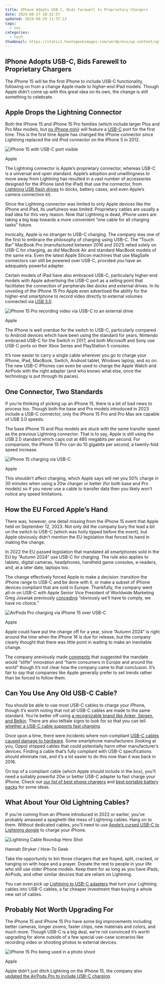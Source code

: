 ```yaml
---
title: IPhone Adopts USB-C, Bids Farewell to Proprietary Chargers
date: 2024-08-27 18:32:57
updated: 2024-08-29 11:57:13
tags:
  - ios
categories:
  - tech
thumbnail: https://static1.howtogeekimages.com/wordpress/wp-content/uploads/2023/09/iphone_usb_c_featured-copy-1.jpg
---
```


## IPhone Adopts USB-C, Bids Farewell to Proprietary Chargers

The iPhone 15 will be the first iPhone to include USB-C functionality, following on from a change Apple made to higher-end iPad models. Though Apple didn’t come up with this great idea on its own, the change is still something to celebrate.

##  Apple Drops the Lightning Connector

 Both the iPhone 15 and iPhone 15 Pro families (which include larger Plus and Pro Max models, but [no iPhone mini](https://android-location-track.techidaily.com/how-do-i-stop-someone-from-tracking-my-vivo-x100-drfone-by-drfone-virtual-android/)) will feature a [USB-C](https://screen-activity-recording.techidaily.com/navigating-lenovo-screen-capture-tools-effortlessly/) port for the first time. This is the first time Apple has changed the iPhone connector since Lightning replaced the old iPod connector on the iPhone 5 in 2012.

![iPhone 15 with USB-C port visible](https://static1.howtogeekimages.com/wordpress/wp-content/uploads/2023/09/iphone_15_port.png) 

Apple

 The Lightning connector is Apple’s proprietary connector, whereas USB-C is a universal and open standard. Apple’s adoption and unwillingness to move away from Lightning has resulted in a vast number of accessories designed for the iPhone (and the iPad) that use the connector, from [Lightning USB flash drives](https://win-howtos.techidaily.com/how-to-restore-power-on-your-faulty-razer-illuminated-keyboard/) to docks, battery cases, and even Apple’s camera connection kit.

 Since the Lightning connector was limited to only Apple devices like the iPhone and iPad, its usefulness was limited. Proprietary cables are usually a bad idea for this very reason. Now that Lightning is dead, iPhone users are taking a big leap towards a more convenient “one cable for all charging tasks” future.

 Ironically, Apple is no stranger to USB-C charging. The company was one of the first to embrace the philosophy of charging using USB-C. The “Touch Bar” MacBook Pro (manufactured between 2016 and 2021) relied solely on USB-C for charging, as did MacBook Air and standard MacBook models of the same era. Even the latest Apple Silicon machines that use MagSafe connectors can still be powered over USB-C, provided you have an adequately powerful adapter.

 Certain models of iPad have also embraced USB-C, particularly higher-end models with Apple advertising the USB-C port as a selling point that facilitates the connection of peripherals like docks and external drives. In its unveiling of the iPhone 15 Pro Apple even advertised the ability for the higher-end smartphone to record video directly to external volumes connected via [USB 3.0](https://screen-recording.techidaily.com/updated-innovative-methods-to-log-gaming-sessions/).

![iPhone 15 Pro recording video via USB-C to an external drive](https://static1.howtogeekimages.com/wordpress/wp-content/uploads/2023/09/iphone_15_pro_video_record.png) 

Apple

 The iPhone is well overdue for the switch to USB-C, particularly compared to Android devices which have been using the standard for years. Nintendo embraced USB-C for the Switch in 2017, and both Microsoft and Sony use USB-C ports on their Xbox Series and PlayStation 5 consoles.

 It’s now easier to carry a single cable wherever you go to charge your iPhone, iPad, MacBook, Switch, Android tablet, Windows laptop, and so on. The new USB-C iPhones can even be used to charge the Apple Watch and AirPods with the right adapter (and who knows what else, once the technology is put through its paces).

##  One Connector, Two Standards

 If you’re thinking of picking up an iPhone 15, there is a bit of bad news to process too. Though both the base and Pro models introduced in 2023 include a USB-C connector, only the iPhone 15 Pro and Pro Max are capable of USB 3.0 speeds.

 The base iPhone 15 and Plus models are stuck with the same transfer speed as the previous Lightning connector. That is to say, Apple is still using the USB 2.0 standard which caps out at 480 megabits per second. For comparison, the iPhone 15 Pro can do 10 gigabits per second, a twenty-fold speed increase.

![iPhone 15 charging via USB-C](https://static1.howtogeekimages.com/wordpress/wp-content/uploads/2023/09/iphone_15_usb-c.png) 

Apple

 This shouldn’t affect charging, which Apple says will net you 50% charge in 30 minutes when using a 20w charger or better (for both base and Pro models) so if you never use a cable to transfer data then you likely won’t notice any speed limitations.

##  How the EU Forced Apple’s Hand

 There was, however, one detail missing from the iPhone 15 event that Apple held on September 12, 2023\. Not only did the company bury the lead a bit on the switch to USB-C (which was hotly tipped before the event), but Apple obviously didn’t mention the EU legislation that forced its hand in making the change.

 In 2022 the EU passed legislation that mandated all smartphones sold in the EU by “Autumn 2024” use USB-C for charging. The rule also applies to tablets, digital cameras, headphones, handheld game consoles, e-readers, and, at a later date, laptops too.

 The change effectively forced Apple to make a decision: transition the iPhone range to USB-C and be done with it, or make a subset of iPhone devices compliant that are sold in Europe. Thankfully, the company went all-in on USB-C with Apple Senior Vice President of Worldwide Marketing Greg Joswiak previously [conceding](https://www.theverge.com/2022/10/26/23423977/iphone-usb-c-eu-law-joswiak-confirms-compliance-lightning) “obviously we’ll have to comply, we have no choice.”

![AirPods Pro charging via iPhone 15 over USB-C](https://static1.howtogeekimages.com/wordpress/wp-content/uploads/2023/09/iphone_15_airpods.png) 

Apple

 Apple could have put the change off for a year, since “Autumn 2024” is right around the time when the iPhone 16 is due for release, but the company clearly thought that there was little point in waiting to make an inevitable change.

 The company previously made [comments](https://www.zdnet.com/article/eu-wants-usb-c-to-become-standard-charging-port-for-all-smartphones-to-cut-down-e-waste/) that suggested the mandate would “stifle” innovation and “harm consumers in Europe and around the world” though it’s not clear _how_ the company came to that conclusion. It’s fair to say that companies like Apple generally prefer to set trends rather than be forced to follow them.

##  Can You Use Any Old USB-C Cable?

 You should be able to use most USB-C cables to charge your iPhone, though it’s worth noting that not all USB-C cables are made to the same standard. You’re better off using [a recognizable brand like Anker, Spigen, and Belkin](https://games-able.techidaily.com/bypassing-steam-disconnection-in-windows-11/). There are also telltale signs to look for so that you can tell [whether a USB-C cable supports fast charging](https://extra-tips.techidaily.com/soundtracking-dreams-an-overview-of-magix-fx/).

 Once upon a time, there were incidents where non-compliant [USB-C cables caused damage to hardware](https://android-pokemon-go.techidaily.com/all-you-need-to-know-about-mega-greninja-for-xiaomi-redmi-13c-5g-drfone-by-drfone-virtual-android/). Some smartphone manufacturers (looking at you, Oppo) shipped cables that could potentially harm other manufacturer’s devices. Finding a cable that’s fully compliant with USB-C specifications should eliminate risk, and it’s a lot easier to do this now than it was back in 2016.

 On top of a compliant cable (which Apple should include in the box), you’ll need a suitably powerful 20w or better USB-C adapter to fast charge your iPhone. Check out [our list of best phone chargers](https://some-techniques.techidaily.com/freedom-in-viewing-is-vlc-more-powerful-than-mpc-for-2024/) and [best portable battery packs](https://change-location.techidaily.com/how-to-fix-error-495-while-downloadupdating-android-apps-on-motorola-moto-g13-drfone-by-drfone-fix-android-problems-fix-android-problems/) for some ideas.

##  What About Your Old Lightning Cables?

 If you’re coming from an iPhone introduced in 2022 or earlier, you’ve probably amassed a spaghetti-like mess of Lightning cables. Hang on to them. Without dedicated cables, you’ll need to use [Apple’s cursed USB-C to Lightning dongle](https://eaxpv-info.techidaily.com/new-in-2024-hashing-it-out-best-tags-to-transform-views-and-profit/) to charge your iPhone.

![Lightning Cable Roundup Hero Shot](https://static1.howtogeekimages.com/wordpress/wp-content/uploads/2023/08/52421379823_7e23e26f10_o.jpg) 

Hannah Stryker / How-To Geek

 Take the opportunity to bin those chargers that are frayed, split, cracked, or hanging on with hope and a prayer. Donate the rest to people in your life who still use older iPhone models. Keep them for as long as you have iPads, AirPods, and other similar devices that are reliant on Lightning.

 You can even pick up [Lightning to USB-C adapters](https://www.amazon.com/Lightning-Adapter-Compatible-Charging-Connector/dp/B08X4SXDQX/?tag=htg-v2-6gl43v1-20&ascsubtag=UUhtgUeUpU2000319&asc%5Frefurl=https%3A%2F%2Fwww.howtogeek.com%2Fiphone-adopts-usb-c%2F&asc%5Fcampaign=Short-Term) that turn your Lightning cables into USB-C cables, a far cheaper investment than buying a whole new set of cables.

##  Probably Not Worth Upgrading For

 The iPhone 15 and iPhone 15 Pro have some big improvements including better cameras, longer zooms, faster chips, new materials and colors, and much more. Though USB-C is a big deal, we’re not convinced it’s worth upgrading for alone outside of a few special use-case scenarios like recording video or shooting photos to external devices.

![iPhone 15 Pro being used in a photo shoot](https://static1.howtogeekimages.com/wordpress/wp-content/uploads/2023/09/iphone_15_pro_shooting.png) 

Apple

 Apple didn’t just ditch Lightning on the iPhone 15, the company also [updated the AirPods Pro to include USB-C charging](https://screen-mirror.techidaily.com/8-best-apps-for-screen-mirroring-samsung-galaxy-f15-5g-pc-drfone-by-drfone-android/).

<ins class="adsbygoogle"
     style="display:block"
     data-ad-format="autorelaxed"
     data-ad-client="ca-pub-7571918770474297"
     data-ad-slot="1223367746"></ins>



<ins class="adsbygoogle"
     style="display:block"
     data-ad-client="ca-pub-7571918770474297"
     data-ad-slot="8358498916"
     data-ad-format="auto"
     data-full-width-responsive="true"></ins>
